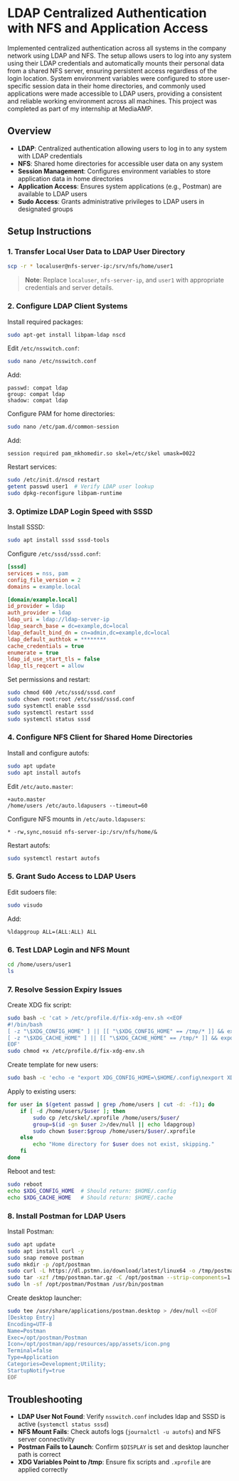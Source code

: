# LDAP Centralized Authentication with NFS and Application Access

Implemented centralized authentication across all systems in the company network using LDAP and NFS. The setup allows users to log into any system using their LDAP credentials and automatically mounts their personal data from a shared NFS server, ensuring persistent access regardless of the login location. System environment variables were configured to store user-specific session data in their home directories, and commonly used applications were made accessible to LDAP users, providing a consistent and reliable working environment across all machines.
This project was completed as part of my internship at MediaAMP.

## Overview

- **LDAP**: Centralized authentication allowing users to log in to any system with LDAP credentials
- **NFS**: Shared home directories for accessible user data on any system
- **Session Management**: Configures environment variables to store application data in home directories
- **Application Access**: Ensures system applications (e.g., Postman) are available to LDAP users
- **Sudo Access**: Grants administrative privileges to LDAP users in designated groups

## Setup Instructions

### 1. Transfer Local User Data to LDAP User Directory

```bash
scp -r * localuser@nfs-server-ip:/srv/nfs/home/user1
```

> **Note**: Replace `localuser`, `nfs-server-ip`, and `user1` with appropriate credentials and server details.

### 2. Configure LDAP Client Systems

Install required packages:
```bash
sudo apt-get install libpam-ldap nscd
```

Edit `/etc/nsswitch.conf`:
```bash
sudo nano /etc/nsswitch.conf
```
Add:
```
passwd: compat ldap
group: compat ldap
shadow: compat ldap
```

Configure PAM for home directories:
```bash
sudo nano /etc/pam.d/common-session
```
Add:
```
session required pam_mkhomedir.so skel=/etc/skel umask=0022
```

Restart services:
```bash
sudo /etc/init.d/nscd restart
getent passwd user1  # Verify LDAP user lookup
sudo dpkg-reconfigure libpam-runtime
```

### 3. Optimize LDAP Login Speed with SSSD

Install SSSD:
```bash
sudo apt install sssd sssd-tools
```

Configure `/etc/sssd/sssd.conf`:
```ini
[sssd]
services = nss, pam
config_file_version = 2
domains = example.local

[domain/example.local]
id_provider = ldap
auth_provider = ldap
ldap_uri = ldap://ldap-server-ip
ldap_search_base = dc=example,dc=local
ldap_default_bind_dn = cn=admin,dc=example,dc=local
ldap_default_authtok = ********
cache_credentials = true
enumerate = true
ldap_id_use_start_tls = false
ldap_tls_reqcert = allow
```

Set permissions and restart:
```bash
sudo chmod 600 /etc/sssd/sssd.conf
sudo chown root:root /etc/sssd/sssd.conf
sudo systemctl enable sssd
sudo systemctl restart sssd
sudo systemctl status sssd
```

### 4. Configure NFS Client for Shared Home Directories

Install and configure autofs:
```bash
sudo apt update
sudo apt install autofs
```

Edit `/etc/auto.master`:
```
+auto.master
/home/users /etc/auto.ldapusers --timeout=60
```

Configure NFS mounts in `/etc/auto.ldapusers`:
```
* -rw,sync,nosuid nfs-server-ip:/srv/nfs/home/&
```

Restart autofs:
```bash
sudo systemctl restart autofs
```

### 5. Grant Sudo Access to LDAP Users

Edit sudoers file:
```bash
sudo visudo
```
Add:
```
%ldapgroup ALL=(ALL:ALL) ALL
```

### 6. Test LDAP Login and NFS Mount

```bash
cd /home/users/user1
ls
```

### 7. Resolve Session Expiry Issues

Create XDG fix script:
```bash
sudo bash -c 'cat > /etc/profile.d/fix-xdg-env.sh <<EOF
#!/bin/bash
[ -z "\$XDG_CONFIG_HOME" ] || [[ "\$XDG_CONFIG_HOME" == /tmp/* ]] && export XDG_CONFIG_HOME="\$HOME/.config"
[ -z "\$XDG_CACHE_HOME" ] || [[ "\$XDG_CACHE_HOME" == /tmp/* ]] && export XDG_CACHE_HOME="\$HOME/.cache"
EOF'
sudo chmod +x /etc/profile.d/fix-xdg-env.sh
```

Create template for new users:
```bash
sudo bash -c 'echo -e "export XDG_CONFIG_HOME=\$HOME/.config\nexport XDG_CACHE_HOME=\$HOME/.cache" > /etc/skel/.xprofile'
```

Apply to existing users:
```bash
for user in $(getent passwd | grep /home/users | cut -d: -f1); do
    if [ -d /home/users/$user ]; then
        sudo cp /etc/skel/.xprofile /home/users/$user/
        group=$(id -gn $user 2>/dev/null || echo ldapgroup)
        sudo chown $user:$group /home/users/$user/.xprofile
    else
        echo "Home directory for $user does not exist, skipping."
    fi
done
```

Reboot and test:
```bash
sudo reboot
echo $XDG_CONFIG_HOME  # Should return: $HOME/.config
echo $XDG_CACHE_HOME   # Should return: $HOME/.cache
```

### 8. Install Postman for LDAP Users

Install Postman:
```bash
sudo apt update
sudo apt install curl -y
sudo snap remove postman
sudo mkdir -p /opt/postman
sudo curl -L https://dl.pstmn.io/download/latest/linux64 -o /tmp/postman.tar.gz
sudo tar -xzf /tmp/postman.tar.gz -C /opt/postman --strip-components=1
sudo ln -sf /opt/postman/Postman /usr/bin/postman
```

Create desktop launcher:
```bash
sudo tee /usr/share/applications/postman.desktop > /dev/null <<EOF
[Desktop Entry]
Encoding=UTF-8
Name=Postman
Exec=/opt/postman/Postman
Icon=/opt/postman/app/resources/app/assets/icon.png
Terminal=false
Type=Application
Categories=Development;Utility;
StartupNotify=true
EOF
```

## Troubleshooting

- **LDAP User Not Found**: Verify `nsswitch.conf` includes ldap and SSSD is active (`systemctl status sssd`)
- **NFS Mount Fails**: Check autofs logs (`journalctl -u autofs`) and NFS server connectivity
- **Postman Fails to Launch**: Confirm `$DISPLAY` is set and desktop launcher path is correct
- **XDG Variables Point to /tmp**: Ensure fix scripts and `.xprofile` are applied correctly
